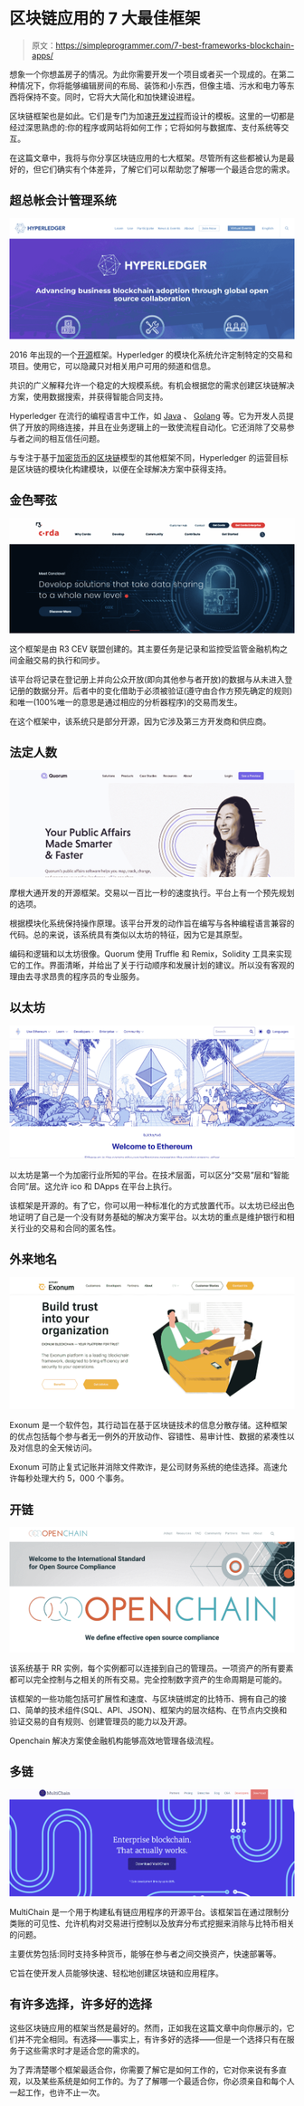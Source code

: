 # 区块链应用的 7 大最佳框架

> 原文：<https://simpleprogrammer.com/7-best-frameworks-blockchain-apps/>

想象一个你想盖房子的情况。为此你需要开发一个项目或者买一个现成的。在第二种情况下，你将能够编辑房间的布局、装饰和小东西，但像主墙、污水和电力等东西将保持不变。同时，它将大大简化和加快建设进程。

区块链框架也是如此。它们是专门为加速[开发过程](https://simpleprogrammer.com/beginners-blockchain-programming/)而设计的模板。这里的一切都是经过深思熟虑的:你的程序或网站将如何工作；它将如何与数据库、支付系统等交互。

在这篇文章中，我将与你分享区块链应用的七大框架。尽管所有这些都被认为是最好的，但它们确实有个体差异，了解它们可以帮助您了解哪一个最适合您的需求。

## 超总帐会计管理系统

![frameworks for blockchain apps](img/e85ac2d7fc6e8e68f3757be36ac204bf.png)

2016 年出现的一个[开源](https://simpleprogrammer.com/open-source-crisis-management/)框架。Hyperledger 的模块化系统允许定制特定的交易和项目。使用它，可以隐藏只对相关用户可用的频道和信息。

共识的广义解释允许一个稳定的大规模系统。有机会根据您的需求创建区块链解决方案，使用数据搜索，并获得智能合同支持。

Hyperledger 在流行的编程语言中工作，如 [Java](https://www.amazon.com/dp/0131872486/makithecompsi-20) 、 [Golang](https://www.amazon.com/dp/0134190440/makithecompsi-20) 等。它为开发人员提供了开放的网络连接，并且在业务逻辑上的一致使流程自动化。它还消除了交易参与者之间的相互信任问题。

与专注于基于[加密货币的区块链](https://www.scnsoft.com/software-development/blockchain)模型的其他框架不同，Hyperledger 的运营目标是区块链的模块化构建模块，以便在全球解决方案中获得支持。

## 金色琴弦

![](img/62e8f64b674fb2c7caef28f296ca9c62.png)

这个框架是由 R3 CEV 联盟创建的。其主要任务是记录和监控受监管金融机构之间金融交易的执行和同步。

该平台将记录在登记册上并向公众开放(即向其他参与者开放)的数据与从未进入登记册的数据分开。后者中的变化借助于必须被验证(遵守由合作方预先确定的规则)和唯一(100%唯一的意思是通过相应的分析器程序)的交易而发生。

在这个框架中，该系统只是部分开源，因为它涉及第三方开发商和供应商。

## 法定人数

![](img/9a10d8590f018ec2c9b6d5bef5090a63.png)

摩根大通开发的开源框架。交易以一百比一秒的速度执行。平台上有一个预先规划的选项。

根据模块化系统保持操作原理。该平台开发的动作旨在编写与各种编程语言兼容的代码。总的来说，该系统具有类似以太坊的特征，因为它是其原型。

编码和逻辑和以太坊很像。Quorum 使用 Truffle 和 Remix，Solidity 工具来实现它的工作。界面清晰，并给出了关于行动顺序和发展计划的建议。所以没有客观的理由去寻求昂贵的程序员的专业服务。

## 以太坊

![frameworks for blockchain apps](img/2373a1c4a3df1dbf81b351d5217f679e.png)

以太坊是第一个为加密行业所知的平台。在技术层面，可以区分“交易”层和“智能合同”层。这允许 ico 和 DApps 在平台上执行。

该框架是开源的。有了它，你可以用一种标准化的方式放置代币。以太坊已经出色地证明了自己是一个没有财务基础的解决方案平台。以太坊的重点是维护银行和相关行业的交易和合同的匿名性。

## 外来地名

![](img/2dd37f352747c4cddefee24e1d5096a7.png)

Exonum 是一个软件包，其行动旨在基于区块链技术的信息分散存储。这种框架的优点包括每个参与者无一例外的开放动作、容错性、易审计性、数据的紧凑性以及对信息的全天候访问。

Exonum 可防止复式记账并消除文件欺诈，是公司财务系统的绝佳选择。高速允许每秒处理大约 5，000 个事务。

## 开链

![](img/25e84a3e8c5ca052ffd85f01c4d576c4.png)

该系统基于 RR 实例，每个实例都可以连接到自己的管理员。一项资产的所有要素都可以完全控制与之相关的所有交易。完全控制数字资产的生命周期是可能的。

该框架的一些功能包括可扩展性和速度、与区块链绑定的比特币、拥有自己的接口、简单的技术组件(SQL、API、JSON)、框架内的层次结构、在节点内交换和验证交易的自有规则、创建管理员的能力以及开源。

Openchain 解决方案使金融机构能够高效地管理各级流程。

## 多链

![frameworks for blockchain apps](img/6cec5935b63597e5e84da5e99d40cbfe.png)

MultiChain 是一个用于构建私有链应用程序的开源平台。该框架旨在通过限制分类账的可见性、允许机构对交易进行控制以及放弃分布式挖掘来消除与比特币相关的问题。

主要优势包括:同时支持多种货币，能够在参与者之间交换资产，快速部署等。

它旨在使开发人员能够快速、轻松地创建区块链和应用程序。

## 有许多选择，许多好的选择

这些区块链应用的框架当然是最好的。然而，正如我在这篇文章中向你展示的，它们并不完全相同。有选择——事实上，有许多好的选择——但是一个选择只有在服务于这些需求时才是适合您的需求的。

为了弄清楚哪个框架最适合你，你需要了解它是如何工作的，它对你来说有多直观，以及某些系统是如何工作的。为了了解哪一个最适合你，你必须亲自和每个人一起工作，也许不止一次。